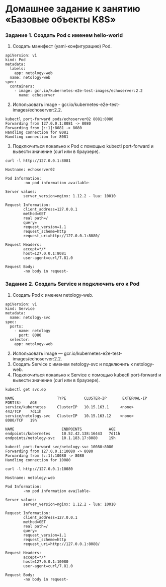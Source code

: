 # Домашнее задание к занятию «Базовые объекты K8S»
### Задание 1. Создать Pod с именем hello-world
1) Создать манифест (yaml-конфигурацию) Pod.
```
apiVersion: v1
kind: Pod
metadata:
  labels:
    app: netology-web
  name: netology-web
spec:
  containers:
    - image: gcr.io/kubernetes-e2e-test-images/echoserver:2.2
      name: echoserver
```
2) Использовать image - gcr.io/kubernetes-e2e-test-images/echoserver:2.2.
```
kubectl port-forward pods/echoserver02 8081:8080
Forwarding from 127.0.0.1:8081 -> 8080
Forwarding from [::1]:8081 -> 8080
Handling connection for 8081
Handling connection for 8081
```
3) Подключиться локально к Pod с помощью kubectl port-forward и вывести значение (curl или в браузере).
```
curl -l http://127.0.0.1:8081

Hostname: echoserver02

Pod Information:
        -no pod information available-

Server values:
        server_version=nginx: 1.12.2 - lua: 10010

Request Information:
        client_address=127.0.0.1
        method=GET
        real path=/
        query=
        request_version=1.1
        request_scheme=http
        request_uri=http://127.0.0.1:8080/

Request Headers:
        accept=*/*
        host=127.0.0.1:8081
        user-agent=curl/7.81.0

Request Body:
        -no body in request-
```
### Задание 2. Создать Service и подключить его к Pod
1) Создать Pod с именем netology-web.
```
apiVersion: v1
kind: Service
metadata:
  name: netology-svc
spec:
  ports:
    - name: netology
      port: 8080
  selector:
    app: netology-web
```
2) Использовать image — gcr.io/kubernetes-e2e-test-images/echoserver:2.2.
3) Создать Service с именем netology-svc и подключить к netology-web.
4) Подключиться локально к Service с помощью kubectl port-forward и вывести значение (curl или в браузере).
```
kubectl get svc,ep

NAME                   TYPE        CLUSTER-IP       EXTERNAL-IP   PORT(S)    AGE
service/kubernetes     ClusterIP   10.15.163.1     <none>        443/TCP    7d11h
service/netology-svc   ClusterIP   10.15.163.12    <none>        8080/TCP   19h

NAME                     ENDPOINTS            AGE
endpoints/kubernetes     10.52.42.138:16443   7d11h
endpoints/netology-svc   10.1.183.17:8080     19h
```
```
kubectl port-forward svc/netology-svc 10080:8080
Forwarding from 127.0.0.1:10080 -> 8080
Forwarding from [::1]:10080 -> 8080
Handling connection for 10080
```
```
curl -l http://127.0.0.1:10080

Hostname: netology-web

Pod Information:
        -no pod information available-

Server values:
        server_version=nginx: 1.12.2 - lua: 10010

Request Information:
        client_address=127.0.0.1
        method=GET
        real path=/
        query=
        request_version=1.1
        request_scheme=http
        request_uri=http://127.0.0.1:8080/

Request Headers:
        accept=*/*
        host=127.0.0.1:10080
        user-agent=curl/7.81.0

Request Body:
        -no body in request-
```




